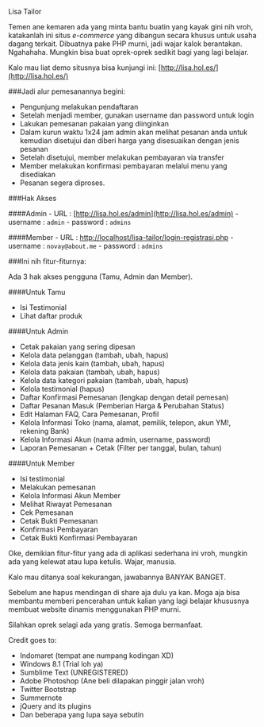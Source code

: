 Lisa Tailor

Temen ane kemaren ada yang minta bantu buatin yang kayak gini nih vroh, katakanlah ini situs *e-commerce* yang dibangun secara khusus untuk usaha dagang terkait. Dibuatnya pake PHP murni, jadi wajar kalok berantakan. Ngahahaha. Mungkin bisa buat oprek-oprek sedikit bagi yang lagi belajar.

Kalo mau liat demo situsnya bisa kunjungi ini:
[http://lisa.hol.es/](http://lisa.hol.es/)

###Jadi alur pemesanannya begini:
- Pengunjung melakukan pendaftaran
- Setelah menjadi member, gunakan username dan password untuk login
- Lakukan pemesanan pakaian yang diinginkan
- Dalam kurun waktu 1x24 jam admin akan melihat pesanan anda untuk kemudian disetujui dan diberi harga yang disesuaikan dengan jenis pesanan
- Setelah disetujui, member melakukan pembayaran via transfer
- Member melakukan konfirmasi pembayaran melalui menu yang disediakan
- Pesanan segera diproses.

###Hak Akses

####Admin 
    - URL : [http://lisa.hol.es/admin](http://lisa.hol.es/admin) 
    - username : `admin`
    - password : `admins`
  
####Member
    - URL : [http://localhost/lisa-tailor/login-registrasi.php](http://localhost/lisa-tailor/login-registrasi.php) 
    - username : `novay@about.me`
    - password : `admins`

###Ini nih fitur-fiturnya:

Ada 3 hak akses pengguna (Tamu, Admin dan Member).

####Untuk Tamu
  - Isi Testimonial
  - Lihat daftar produk

####Untuk Admin
  - Cetak pakaian yang sering dipesan
  - Kelola data pelanggan (tambah, ubah, hapus)
  - Kelola data jenis kain (tambah, ubah, hapus)
  - Kelola data pakaian (tambah, ubah, hapus)
  - Kelola data kategori pakaian (tambah, ubah, hapus)
  - Kelola testimonial (hapus)
  - Daftar Konfirmasi Pemesanan (lengkap dengan detail pemesan)
  - Daftar Pesanan Masuk (Pemberian Harga & Perubahan Status)
  - Edit Halaman FAQ, Cara Pemesanan, Profil
  - Kelola Informasi Toko (nama, alamat, pemilik, telepon, akun YM!, rekening Bank)
  - Kelola Informasi Akun (nama admin, username, password)
  - Laporan Pemesanan + Cetak (Filter per tanggal, bulan, tahun)

####Untuk Member
  - Isi testimonial
  - Melakukan pemesanan
  - Kelola Informasi Akun Member
  - Melihat Riwayat Pemesanan
  - Cek Pemesanan
  - Cetak Bukti Pemesanan
  - Konfirmasi Pembayaran
  - Cetak Bukti Konfirmasi Pembayaran

Oke, demikian fitur-fitur yang ada di aplikasi sederhana ini vroh, mungkin ada yang kelewat atau lupa ketulis. Wajar, manusia.

Kalo mau ditanya soal kekurangan, jawabannya BANYAK BANGET.

Sebelum ane hapus mendingan di share aja dulu ya kan. Moga aja bisa membantu memberi pencerahan untuk kalian yang lagi belajar khususnya membuat website dinamis menggunakan PHP murni.

Silahkan oprek selagi ada yang gratis. Semoga bermanfaat.

Credit goes to:
- Indomaret (tempat ane numpang kodingan XD)
- Windows 8.1 (Trial loh ya)
- Sumblime Text (UNREGISTERED)
- Adobe Photoshop (Ane beli dilapakan pinggir jalan vroh)
- Twitter Bootstrap
- Summernote
- jQuery and its plugins
- Dan beberapa yang lupa saya sebutin